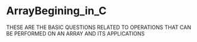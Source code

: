 # ArrayBegining_in_C
THESE ARE THE BASIC QUESTIONS RELATED TO OPERATIONS THAT CAN BE PERFORMED ON AN ARRAY AND ITS APPLICATIONS
